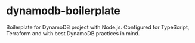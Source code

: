 # dynamodb-boilerplate
Boilerplate for DynamoDB project with Node.js. Configured for TypeScript, Terraform and with best DynamoDB practices in mind.
